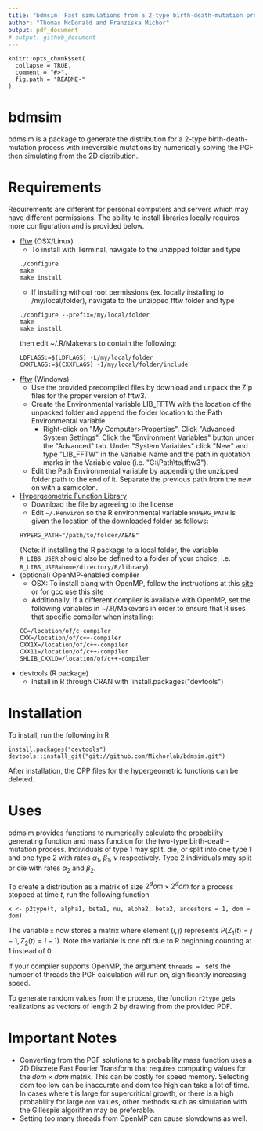 ```yaml
---
title: "bdmsim: Fast simulations from a 2-type birth-death-mutation process"
author: "Thomas McDonald and Franziska Michor"
output: pdf_document
# output: github_document
---
```


<!-- README.md is generated from README.Rmd. Please edit that file -->

```{r, echo = FALSE}
knitr::opts_chunk$set(
  collapse = TRUE,
  comment = "#>",
  fig.path = "README-"
)
```

# bdmsim

bdmsim is a package to generate the distribution for a 2-type
birth-death-mutation process with irreversible mutations by numerically
solving the PGF then simulating from the 2D distribution.

# Requirements

Requirements are different for personal computers and servers which may have
different permissions. The ability to install libraries locally requires more
configuration and is provided below.

* [fftw](http://fftw.org/fftw-3.3.7.tar.gz) (OSX/Linux)
    + To install with Terminal, navigate to the unzipped folder and type
    ~~~~
    ./configure
    make
    make install
    ~~~~
    + If installing without root permissions (ex. locally installing to /my/local/folder), navigate to the unzipped fftw folder and type
    ~~~~
    ./configure --prefix=/my/local/folder
    make
    make install
    ~~~~
    then edit ~/.R/Makevars to contain the following:
    ~~~
    LDFLAGS:=$(LDFLAGS) -L/my/local/folder
    CXXFLAGS:=$(CXXFLAGS) -I/my/local/folder/include
    ~~~
* [fftw](http://www.fftw.org/install/windows.html) (Windows)
    + Use the provided precompiled files by download and unpack the Zip files for the proper version of fftw3.
    + Create the Environmental variable LIB_FFTW with the location of the unpacked folder and append the folder location to the Path Environmental variable.
        + Right-click on "My Computer>Properties". Click "Advanced System Settings". Click the "Environment Variables" button under the "Advanced" tab. Under "System Variables" click "New" and type "LIB_FFTW" in the Variable Name and the path in quotation marks in the Variable value (i.e. "C:\Path\to\fftw3").
    + Edit the Path Environmental variable by appending the unzipped folder path to the end of it. Separate the previous path from the new on with a semicolon.
* [Hypergeometric Function Library](http://cpc.cs.qub.ac.uk/summaries/AEAE_v1_0.html)
    + Download the file by agreeing to the license
    + Edit `~/.Renviron` so the R environmental variable `HYPERG_PATH` is given the location of the downloaded folder as follows:
    ```
    HYPERG_PATH="/path/to/folder/AEAE"
    ```
    (Note: if installing the R package to a local folder, the variable `R_LIBS_USER` should also be defined to a folder of your choice,
    i.e. `R_LIBS_USER=home/directory/R/library`)
* (optional) OpenMP-enabled compiler
    + OSX: To install clang with OpenMP, follow the instructions at this [site](https://thecoatlessprofessor.com/programming/openmp-in-r-on-os-x/) or
    for gcc use this [site](https://asieira.github.io/using-openmp-with-r-packages-in-os-x.html)
    + Additionally, if a different compiler is available with OpenMP, set the following
    variables in ~/.R/Makevars in order to ensure that R uses that specific compiler when installing:
    ~~~
    CC=/location/of/c-compiler
    CXX=/location/of/c++-compiler
    CXX1X=/location/of/c++-compiler
    CXX11=/location/of/c++-compiler
    SHLIB_CXXLD=/location/of/c++-compiler
    ~~~
* devtools (R package)
    + Install in R through CRAN with `install.packages("devtools")


# Installation
To install, run the following in R
~~~
install.packages("devtools")
devtools::install_git("git://github.com/Michorlab/bdmsim.git")
~~~

After installation, the CPP files for the hypergeometric functions can be deleted.

# Uses

bdmsim provides functions to numerically calculate the probability generating function and mass function for
the two-type birth-death-mutation process. Individuals of type 1 may split, die, or split into one type 1 and
one type 2 with rates $\alpha_1$, $\beta_1$, $\nu$ respectively. Type 2 individuals may split or die with
rates $\alpha_2$ and $\beta_2$.

To create a distribution as a matrix of size $2^dom \times 2^dom$ for a process stopped at time $t$,
run the following function
~~~
x <- p2type(t, alpha1, beta1, nu, alpha2, beta2, ancestors = 1, dom = dom)
~~~
The variable `x` now stores a matrix where element $(i,j)$ represents $P(Z_1(t) = j-1, Z_2(t) = i-1)$. Note
the variable is one off due to R beginning counting at 1 instead of 0.

If your compiler supports OpenMP, the argument `threads = ` sets the number of threads the PGF calculation
will run on, significantly increasing speed.

To generate random values from the process, the function `r2type` gets realizations as vectors of length
2 by drawing from the provided PDF.

# Important Notes
* Converting from the PGF solutions to a probability mass function uses a 2D Discrete Fast Fourier Transform
that requires computing values for the $dom \times dom$ matrix. This can be costly for speed memory. Selecting
dom too low can be inaccurate and dom too high can take a lot of time. In cases where t is large for
supercritical growth, or there is a high probability for large `dom` values, other methods such as simulation
with the Gillespie algorithm may be preferable.
* Setting too many threads from OpenMP can cause slowdowns as well.
